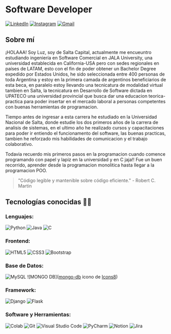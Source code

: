 # Software Developer

[![LinkedIn](https://img.shields.io/badge/LinkedIn-0077B5?style=for-the-badge&logo=linkedin&logoColor=white)](https://www.linkedin.com/in/luz-alcoba-0b7984250)
[![Instagram](https://img.shields.io/badge/Instagram-E4405F?style=for-the-badge&logo=instagram&logoColor=white)](https://www.instagram.com/luzalcoba_24/)
[![Gmail](https://img.shields.io/badge/Gmail-D14836?style=for-the-badge&logo=gmail&logoColor=white)](mailto:luzgalcoba25@gmail.com)

## Sobre mí

¡HOLAAA! Soy Luz, soy de Salta Capital, actualmente me encueuntro estudiando ingeniería en Software Comercial en JALA University, una universidad establecida en California-USA pero con sedes regionales en países de LATAM, esto con el fin de poder obtener un Bachelor Degree expedido por Estados Unidos, he sido seleccionada entre 400 personas de toda Argentina y estoy en la primera camada de argentinos beneficiarios de esta beca, en paralelo estoy llevando una tecnicatura de modalidad virtual tambien en Salta, la tecnicatura en Desarrollo de Software dictada en UPATECO una universidad provincial que busca dar una educacion teorica-practica para poder insertar en el mercado laboral a personas competentes con buenas herramientas de programacion. 

Tiempo antes de ingresar a esta carrera he estudiado en la Universidad Nacional de Salta, donde estudie los dos primeros años de la carrera de analisis de sistemas, en el ultimo año he realizado cursos y capacitaciones para poder ir entiendo el funcionamento del software, las buenas practicas, tambien he reforzado mis habilidades de comunicacion y el trabajo colaborativo.

Todavia recuerdo mis primeros pasos en la programacion cuando comence programando con papel y lapiz en la universidad y en C jaja!! Fue un buen recorrido, aprender desde la programacion monolitica hasta llegar a la programacion POO. 

>"Código legible y mantenible sobre código eficiente." - Robert C. Martin

## Tecnologías conocidas 🧑‍💻

### Lenguajes:
![Python](https://img.shields.io/badge/Python-3776AB?style=for-the-badge&logo=python&logoColor=white)
![Java](https://img.shields.io/badge/Java-007396?style=for-the-badge&logo=java&logoColor=white)
![C](https://img.shields.io/badge/C-A8B9CC?style=for-the-badge&logo=c&logoColor=white)

### Frontend:
![HTML5](https://img.shields.io/badge/HTML5-E34F26?style=for-the-badge&logo=html5&logoColor=white)
![CSS3](https://img.shields.io/badge/CSS3-1572B6?style=for-the-badge&logo=css3&logoColor=white)
![Bootstrap](https://img.shields.io/badge/Bootstrap-563D7C?style=for-the-badge&logo=bootstrap&logoColor=white)

### Base de Datos:
![MySQL](https://img.shields.io/badge/MySQL-4479A1?style=for-the-badge&logo=mysql&logoColor=white)
![MONGO DB](<a target="_blank" href="https://icons8.com/icon/bosfpvRzNOG8/mongo-db">mongo-db</a> icono de <a target="_blank" href="https://icons8.com">Icons8</a>)


### Framework:
![Django](https://img.shields.io/badge/Django-092E20?style=for-the-badge&logo=django&logoColor=white)
![Flask](https://img.shields.io/badge/Flask-000000?style=for-the-badge&logo=flask&logoColor=white)

### Software y Herramientas:
![Colab](https://img.shields.io/badge/Colab-F9AB00?style=for-the-badge&logo=googlecolab&logoColor=white)
![Git](https://img.shields.io/badge/Git-F05032?style=for-the-badge&logo=git&logoColor=white)
![Visual Studio Code](https://img.shields.io/badge/Visual_Studio_Code-0078D4?style=for-the-badge&logo=visual%20studio%20code&logoColor=white)
![PyCharm](https://img.shields.io/badge/PyCharm-000000?style=for-the-badge&logo=pycharm&logoColor=white)
![Notion](https://img.shields.io/badge/Notion-000000?style=for-the-badge&logo=notion&logoColor=white)
![Jira](https://img.shields.io/badge/Jira-0052CC?style=for-the-badge&logo=jira&logoColor=white)
